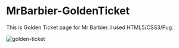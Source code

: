 # MrBarbier-GoldenTicket


This is Golden Ticket page for Mr Barbier.
I used HTML5/CSS3/Pug.



![golden-ticket](https://user-images.githubusercontent.com/66811996/103450319-db583400-4d08-11eb-9f3d-5f2243af9a5d.png)
